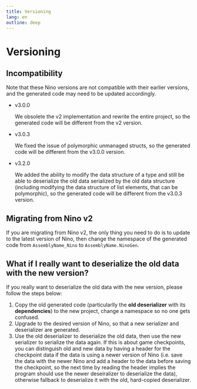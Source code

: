 ```yaml
---
title: Versioning
lang: en
outline: deep
---
```


# Versioning

## Incompatibility
Note that these Nino versions are not compatible with their earlier versions, and the generated code may need to be updated accordingly.

- v3.0.0
  
  We obsolete the v2 implementation and rewrite the entire project, so the generated code will be different from the v2 version.

- v3.0.3
  
  We fixed the issue of polymorphic unmanaged structs, so the generated code will be different from the v3.0.0 version.

- v3.2.0
  
  We added the ability to modify the data structure of a type and still be able to deserialize the old data serialized by the old data structure (including modifying the data structure of list elements, that can be polymorphic), so the generated code will be different from the v3.0.3 version.


## Migrating from Nino v2
If you are migrating from Nino v2, the only thing you need to do is to update to the latest version of Nino, then change the namespace of the generated code from `AssemblyName_Nino` to `AssemblyName.NinoGen`.

## What if I really want to deserialize the old data with the new version?

If you really want to deserialize the old data with the new version, please follow the steps below:

1. Copy the old generated code (particularlly the **old deserializer** with its **dependencies**) to the new project, change a namespace so no one gets confused.
2. Upgrade to the desired version of Nino, so that a new serializer and deserializer are generated.
3. Use the old deserializer to deserialize the old data, then use the new serializer to serialize the data again. If this is about game checkpoints, you can distinguish old and new data by having a header for the checkpoint data if the data is using a newer version of Nino (i.e. save the data with the newer Nino and add a header to the data before saving the checkpoint, so the next time by reading the header implies the program should use the newer deseiralizer to deserialize the data), otherwise fallback to deserialize it with the old, hard-copied deserializer.
